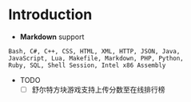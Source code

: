 # Introduction
- **Markdown** support 
```
Bash, C#, C++, CSS, HTML, XML, HTTP, JSON, Java, 
JavaScript, Lua, Makefile, Markdown, PHP, Python, 
Ruby, SQL, Shell Session, Intel x86 Assembly
```
- TODO
    - [ ] 舒尔特方块游戏支持上传分数至在线排行榜